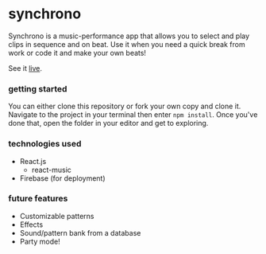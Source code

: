 # synchrono
Synchrono is a music-performance app that allows you to select and play clips in sequence and on beat. Use it when you need a quick break from work or code it and make your own beats!

See it [live](http://synchrono-app.firebaseapp.com).

### getting started
You can either clone this repository or fork your own copy and clone it.
Navigate to the project in your terminal then enter `npm install`. Once you've done that, open the folder in your editor and get to exploring.



### technologies used
- React.js
  - react-music
- Firebase (for deployment)

### future features
- Customizable patterns
- Effects
- Sound/pattern bank from a database
- Party mode!
